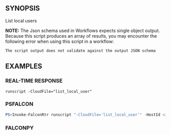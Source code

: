 ## SYNOPSIS
List local users

**NOTE:** The Json schema used in Workflows expects single object output. Because this script produces an array of
results, you may encounter the following error when using this script in a workflow:

```The script output does not validate against the output JSON schema```

## EXAMPLES

### REAL-TIME RESPONSE
```
runscript -CloudFile="list_local_user"
```
### PSFALCON
```powershell
PS>Invoke-FalconRtr runscript "-CloudFile='list_local_user'" -HostId <id>, <id>
```
### FALCONPY